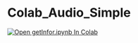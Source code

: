 # Colab_Audio_Simple


[![Open getInfor.ipynb In Colab](https://colab.research.google.com/assets/colab-badge.svg)](https://colab.research.google.com/github/JeonghunLee/Colab_Audio_Simple/blob/master/simple.ipynb)

